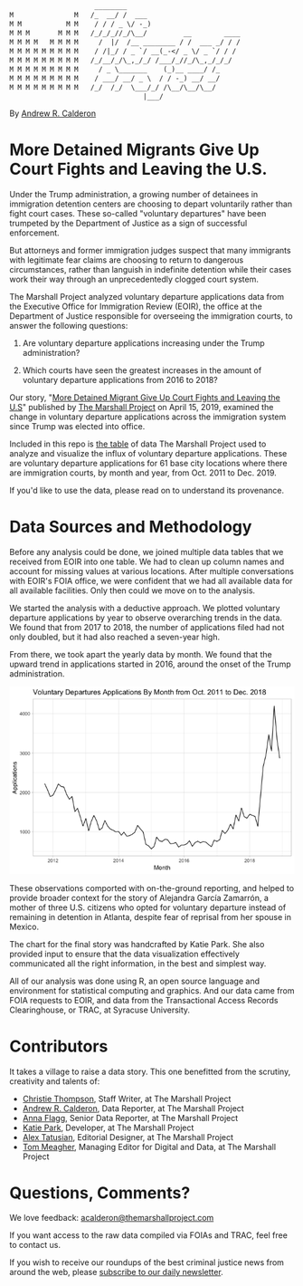 ```
                     ________                            
M               M   /_  __/ /  ___                       
M M           M M    / / / _ \/ -_)                      
M M M       M M M   /_/_/_//_/\__/         __        ____
M M M M   M M M M     /  |/  /__ ________ / /  ___ _/ / /
M M M M M M M M M    / /|_/ / _ `/ __(_-</ _ \/ _ `/ / /
M M M M M M M M M   /_/__/_/\_,_/_/ /___/_//_/\_,_/_/_/  
M M M M M M M M M     / _ \_______    (_)__ ____/ /_     
M M M M M M M M M    / ___/ __/ _ \  / / -_) __/ __/     
M M M M M M M M M   /_/  /_/  \___/_/ /\__/\__/\__/     
                                 |___/  
```

By [Andrew R. Calderon](https://www.themarshallproject.org/staff/andrew-r.-calderon)

# More Detained Migrants Give Up Court Fights and Leaving the U.S.
Under the Trump administration, a growing number of detainees in immigration detention centers are choosing to depart voluntarily rather than fight court cases. These so-called "voluntary departures" have been trumpeted by the Department of Justice as a sign of successful enforcement.

But attorneys and former immigration judges suspect that many immigrants with legitimate fear claims are choosing to return to dangerous circumstances, rather than languish in indefinite detention while their cases work their way through an unprecedentedly clogged court system.

The Marshall Project analyzed voluntary departure applications data from the Executive Office for Immigration Review (EOIR), the office at the Department of Justice responsible for overseeing the immigration courts, to answer the following questions:


1. Are voluntary departure applications increasing under the Trump administration?  


2. Which courts have seen the greatest increases in the amount of voluntary departure applications from 2016 to 2018?   

Our story, "[More Detained Migrant Give Up Court Fights and Leaving the U.S](https://www.themarshallproject.org/2019/04/15/more-detained-immigrants-are-giving-up-court-fights-and-leaving-the-u-s)" published by [The Marshall Project](http://themarshallproject.org) on April 15, 2019, examined the change in voluntary departure applications across the immigration system since Trump was elected into office.

Included in this repo is [the table](data/df_monthly_vdeparture_applications_2012_2018.csv) of data The Marshall Project used to analyze and visualize the influx of voluntary departure applications. These are voluntary departure applications for 61 base city locations where there are immigration courts, by month and year, from Oct. 2011 to Dec. 2019.

If you'd like to use the data, please read on to understand its provenance.

# Data Sources and Methodology

Before any analysis could be done, we joined multiple data tables that we received from EOIR into one table. We had to clean up column names and account for missing values at various locations. After multiple conversations with EOIR's FOIA office, we were confident that we had all available data for all available facilities. Only then could we move on to the analysis.

We started the analysis with a deductive approach. We plotted voluntary departure applications by year to observe overarching trends in the data. We found that from 2017 to 2018, the number of applications filed had not only doubled, but it had also reached a seven-year high.

From there, we took apart the yearly data by month. We found that the upward trend in applications started in 2016, around the onset of the Trump administration.

![Voluntary Departure Applications, by month, from 2012 to 2018](https://github.com/themarshallproject/eoir_voluntary_departures_applications/blob/master/plots/Voluntary_Departure_Applications_by_Month.png)

These observations comported with on-the-ground reporting, and helped to provide broader context for the story of Alejandra García Zamarrón, a mother of three U.S. citizens who opted for voluntary departure instead of remaining in detention in Atlanta, despite fear of reprisal from her spouse in Mexico.

The chart for the final story was handcrafted by Katie Park. She also provided input to ensure that the data visualization effectively communicated all the right information, in the best and simplest way.

All of our analysis was done using R, an open source language and environment for statistical computing and graphics. And our data came from FOIA requests to EOIR, and data from the Transactional Access Records Clearinghouse, or TRAC, at Syracuse University.


# Contributors
It takes a village to raise a data story. This one benefitted from the scrutiny, creativity and talents of:

- [Christie Thompson](https://www.themarshallproject.org/staff/christie-thompson), Staff Writer, at The Marshall Project
- [Andrew R. Calderon](https://www.themarshallproject.org/staff/andrew-r.-calderon), Data Reporter, at The Marshall Project
- [Anna Flagg](https://www.themarshallproject.org/staff/anna-flagg), Senior Data Reporter, at The Marshall Project
- [Katie Park](https://www.themarshallproject.org/staff/katie-park), Developer, at The Marshall Project
- [Alex Tatusian](https://www.themarshallproject.org/staff/alex-tatusian), Editorial Designer, at The Marshall Project
- [Tom Meagher](https://www.themarshallproject.org/staff/tom-meagher), Managing Editor for Digital and Data, at The Marshall Project


# Questions, Comments?
We love feedback: acalderon@themarshallproject.com

If you want access to the raw data compiled via FOIAs and TRAC, feel free to contact us.

If you wish to receive our roundups of the best criminal justice news from around the web, please [subscribe to our daily newsletter](https://themarshallproject.us3.list-manage.com/subscribe?u=a92567c13cca06b470824aead&id=5e02cdad9d).
